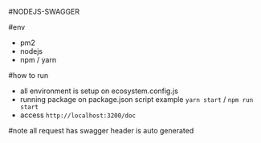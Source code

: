 #NODEJS-SWAGGER

#env
- pm2
- nodejs
- npm / yarn


#how to run
- all environment is setup on ecosystem.config.js
- running package on package.json script example ``yarn start`` / ``npm run start``
- access ``http://localhost:3200/doc``


#note
all request has swagger header is auto generated
